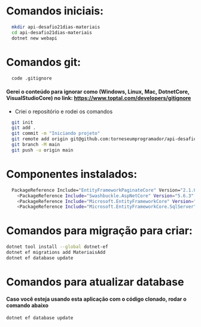 # Comandos iniciais:
``` bash
  mkdir api-desafio21dias-materiais
  cd api-desafio21dias-materiais
  dotnet new webapi
```

# Comandos git:
``` bash
  code .gitignore 
```
#### Gerei o conteúdo para ignorar como (Windows, Linux, Mac, DotnetCore, VisualStudioCore) no link: https://www.toptal.com/developers/gitignore
- Criei o repositório e rodei os comandos

``` bash
  git init
  git add .
  git commit -m "Iniciando projeto"
  git remote add origin git@github.com:torneseumprogramador/api-desafio21dias-materiais.git
  git branch -M main
  git push -u origin main
```

# Componentes instalados:
``` bash
  PackageReference Include="EntityFrameworkPaginateCore" Version="2.1.0" />
    <PackageReference Include="Swashbuckle.AspNetCore" Version="5.6.3" />
    <PackageReference Include="Microsoft.EntityFrameworkCore" Version="6.0.0" />
    <PackageReference Include="Microsoft.EntityFrameworkCore.SqlServer" Version="6.0.0" />
```

# Comandos para migração para criar:
``` bash
dotnet tool install --global dotnet-ef
dotnet ef migrations add MateriaisAdd
dotnet ef database update
```

# Comandos para atualizar database
#### Caso você esteja usando esta aplicação com o código clonado, rodar o comando abaixo
``` bash
dotnet ef database update
```